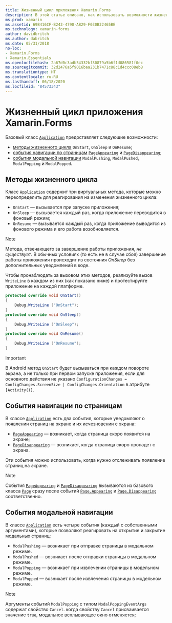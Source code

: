 ```yaml
---
title: Жизненный цикл приложения Xamarin.Forms
description: В этой статье описано, как использовать возможности жизненного цикла приложения, включая методы жизненного цикла, события уведомлений о страницах и события модальной навигации.
ms.prod: xamarin
ms.assetid: 69B416CF-B243-4790-AB29-F030B32465BE
ms.technology: xamarin-forms
author: davidbritch
ms.author: dabritch
ms.date: 05/31/2018
no-loc:
- Xamarin.Forms
- Xamarin.Essentials
ms.openlocfilehash: 2a67d0c3adb54332bf30879a5b6f1d086581f0ec
ms.sourcegitcommit: 32d2476a5f9016baa231b7471c88c1d4ccc08eb8
ms.translationtype: HT
ms.contentlocale: ru-RU
ms.lasthandoff: 06/18/2020
ms.locfileid: "84573343"
---
```

# <a name="xamarinforms-app-lifecycle"></a>Жизненный цикл приложения Xamarin.Forms

Базовый класс [`Application`](xref:Xamarin.Forms.Application) предоставляет следующие возможности:

- [методы жизненного цикла](#lifecycle-methods) `OnStart`, `OnSleep` и `OnResume`;
- [события навигации по страницам](#page-navigation-events) [`PageAppearing`](xref:Xamarin.Forms.Application.PageAppearing) и [`PageDisappearing`](xref:Xamarin.Forms.Application.PageDisappearing);
- [события модальной навигации](#modal-navigation-events) `ModalPushing`, `ModalPushed`, `ModalPopping` и `ModalPopped`.

## <a name="lifecycle-methods"></a>Методы жизненного цикла

Класс [`Application`](xref:Xamarin.Forms.Application) содержит три виртуальных метода, которые можно переопределить для реагирования на изменения жизненного цикла:

- `OnStart` — вызывается при запуске приложения;
- `OnSleep` — вызывается каждый раз, когда приложение переводится в фоновый режим;
- `OnResume` — вызывается каждый раз, когда приложение выводится из фонового режима и его работа возобновляется.

> [!NOTE]
> Метода, отвечающего за завершение работы приложения, *не существует*. В обычных условиях (то есть не в случае сбоя) завершение работы приложения происходит из состояния *OnSleep* без дополнительных уведомлений в коде.

Чтобы пронаблюдать за вызовом этих методов, реализуйте вызов `WriteLine` в каждом из них (как показано ниже) и протестируйте приложение на каждой платформе.

```csharp
protected override void OnStart()
{
    Debug.WriteLine ("OnStart");
}
protected override void OnSleep()
{
    Debug.WriteLine ("OnSleep");
}
protected override void OnResume()
{
    Debug.WriteLine ("OnResume");
}
```

> [!IMPORTANT]
> В Android метод `OnStart` будет вызываться при каждом повороте экрана, а не только при первом запуске приложения, если для основного действия не указано `ConfigurationChanges = ConfigChanges.ScreenSize | ConfigChanges.Orientation` в атрибуте `[Activity()]`.

## <a name="page-navigation-events"></a>События навигации по страницам

В классе [`Application`](xref:Xamarin.Forms.Application) есть два события, которые уведомляют о появлении страниц на экране и их исчезновении с экрана:

- [`PageAppearing`](xref:Xamarin.Forms.Application.PageAppearing) — возникает, когда страница скоро появится на экране;
- [`PageDisappearing`](xref:Xamarin.Forms.Application.PageDisappearing) — возникает, когда страница скоро пропадет с экрана.

Эти события можно использовать, когда нужно отслеживать появление страниц на экране.

> [!NOTE]
> События [`PageAppearing`](xref:Xamarin.Forms.Application.PageAppearing) и [`PageDisappearing`](xref:Xamarin.Forms.Application.PageDisappearing) вызываются из базового класса [`Page`](xref:Xamarin.Forms.Page) сразу после событий [`Page.Appearing`](xref:Xamarin.Forms.Page.Appearing) и [`Page.Disappearing`](xref:Xamarin.Forms.Page.Disappearing) соответственно.

## <a name="modal-navigation-events"></a>События модальной навигации

В классе [`Application`](xref:Xamarin.Forms.Application) есть четыре события (каждый с собственными аргументами), которые позволяют реагировать на открытие и закрытие модальных страниц:

- `ModalPushing` — возникает при отправке страницы в модальном режиме.
- `ModalPushed` — возникает после отправки страницы в модальном режиме.
- `ModalPopping` — возникает при извлечении страницы в модельном режиме.
- `ModalPopped` — возникает после извлечения страницы в модельном режиме.

> [!NOTE]
> Аргументы событий `ModalPopping` с типом `ModalPoppingEventArgs` содержат свойство `Cancel`. когда свойству `Cancel` присваивается значение `true`, модальное всплывающее окно отменяется;

